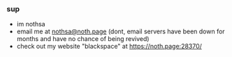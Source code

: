 ### sup 
- im nothsa
- email me at [nothsa@noth.page](mailto:nothsa@noth.page) (dont, email servers have been down for months and have no chance of being revived)
- check out my website "blackspace" at https://noth.page:28370/

<!--
**N0THSA/N0THSA** is a ✨ _special_ ✨ repository because its `README.md` (this file) appears on your GitHub profile.

Here are some ideas to get you started:

- 🔭 I’m currently working on ...
- 🌱 I’m currently learning ...
- 👯 I’m looking to collaborate on ...
- 🤔 I’m looking for help with ...
- 💬 Ask me about ...
- 📫 How to reach me: ...
- 😄 Pronouns: ...
- ⚡ Fun fact: ...
-->
